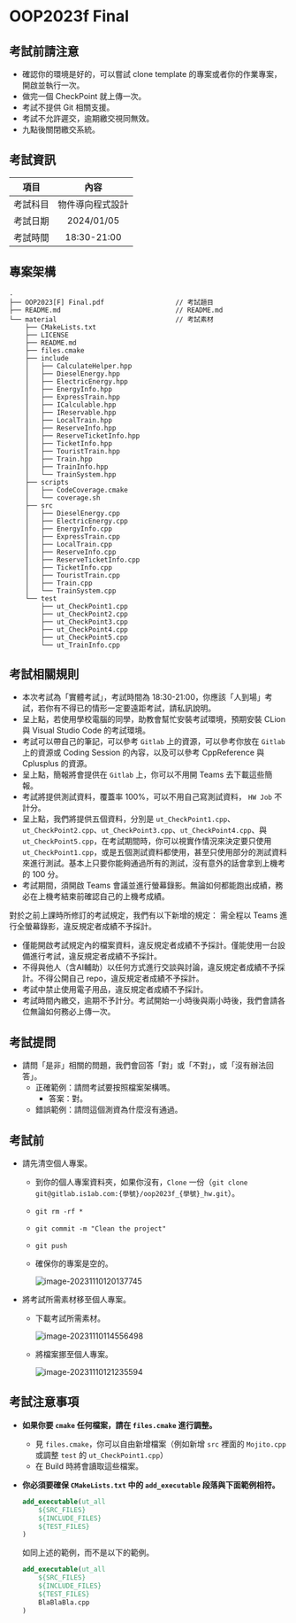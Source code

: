 # OOP2023f Final

## 考試前請注意

 - 確認你的環境是好的，可以嘗試 clone template 的專案或者你的作業專案，開啟並執行一次。
 - 做完一個 CheckPoint 就上傳一次。
 - 考試不提供 Git 相關支援。
 - 考試不允許遲交，逾期繳交視同無效。
 - 九點後關閉繳交系統。

## 考試資訊

|   項目   |       內容       |
| :------: | :--------------: |
| 考試科目 | 物件導向程式設計 |
| 考試日期 |    2024/01/05    |
| 考試時間 |   18:30-21:00    |

## 專案架構

```
.
├── OOP2023[F] Final.pdf                  // 考試題目
├── README.md                             // README.md
└── material                              // 考試素材
    ├── CMakeLists.txt
    ├── LICENSE
    ├── README.md
    ├── files.cmake
    ├── include
    │   ├── CalculateHelper.hpp
    │   ├── DieselEnergy.hpp
    │   ├── ElectricEnergy.hpp
    │   ├── EnergyInfo.hpp
    │   ├── ExpressTrain.hpp
    │   ├── ICalculable.hpp
    │   ├── IReservable.hpp
    │   ├── LocalTrain.hpp
    │   ├── ReserveInfo.hpp
    │   ├── ReserveTicketInfo.hpp
    │   ├── TicketInfo.hpp
    │   ├── TouristTrain.hpp
    │   ├── Train.hpp
    │   ├── TrainInfo.hpp
    │   └── TrainSystem.hpp
    ├── scripts
    │   ├── CodeCoverage.cmake
    │   └── coverage.sh
    ├── src
    │   ├── DieselEnergy.cpp
    │   ├── ElectricEnergy.cpp
    │   ├── EnergyInfo.cpp
    │   ├── ExpressTrain.cpp
    │   ├── LocalTrain.cpp
    │   ├── ReserveInfo.cpp
    │   ├── ReserveTicketInfo.cpp
    │   ├── TicketInfo.cpp
    │   ├── TouristTrain.cpp
    │   ├── Train.cpp
    │   └── TrainSystem.cpp
    └── test
        ├── ut_CheckPoint1.cpp
        ├── ut_CheckPoint2.cpp
        ├── ut_CheckPoint3.cpp
        ├── ut_CheckPoint4.cpp
        ├── ut_CheckPoint5.cpp
        └── ut_TrainInfo.cpp
```



## 考試相關規則

- 本次考試為「實體考試」，考試時間為 18:30-21:00，你應該「人到場」考試，若你有不得已的情形一定要遠距考試，請私訊說明。
- 呈上點，若使用學校電腦的同學，助教會幫忙安裝考試環境，預期安裝 CLion 與 Visual Studio Code 的考試環境。
- 考試可以帶自己的筆記，可以參考 `Gitlab` 上的資源，可以參考你放在 `Gitlab` 上的資源或 Coding Session 的內容，以及可以參考 CppReference 與 Cplusplus 的資源。
- 呈上點，簡報將會提供在 `Gitlab` 上，你可以不用開 Teams 去下載這些簡報。
- 考試將提供測試資料，覆蓋率 100%，可以不用自己寫測試資料， `HW Job` 不計分。
- 呈上點，我們將提供五個資料，分別是 `ut_CheckPoint1.cpp`、`ut_CheckPoint2.cpp`、`ut_CheckPoint3.cpp`、`ut_CheckPoint4.cpp`、與`ut_CheckPoint5.cpp`，在考試期間時，你可以視實作情況來決定要只使用 `ut_CheckPoint1.cpp`，或是五個測試資料都使用，甚至只使用部分的測試資料來進行測試。基本上只要你能夠通過所有的測試，沒有意外的話會拿到上機考的 100 分。
- 考試期間，須開啟 Teams 會議並進行螢幕錄影。無論如何都能跑出成績，務必在上機考結束前確認自己的上機考成績。

對於之前上課時所修訂的考試規定，我們有以下新增的規定： 需全程以 Teams 進行全螢幕錄影，違反規定者成績不予採計。

- 僅能開啟考試規定內的檔案資料，違反規定者成績不予採計。僅能使用一台設備進行考試，違反規定者成績不予採計。
- 不得與他人（含AI輔助）以任何方式進行交談與討論，違反規定者成績不予採計。不得公開自己 repo，違反規定者成績不予採計。
- 考試中禁止使用電子用品，違反規定者成績不予採計。
- 考試時間內繳交，逾期不予計分。考試開始一小時後與兩小時後，我們會請各位無論如何務必上傳一次。



## 考試提問

- 請問「是非」相關的問題，我們會回答「對」或「不對」，或「沒有辦法回答」。
  - 正確範例：請問考試要按照檔案架構嗎。
    - 答案：對。
  - 錯誤範例：請問這個測資為什麼沒有通過。



## 考試前
- 請先清空個人專案。

  - 到你的個人專案資料夾，如果你沒有，`Clone` 一份（`git clone git@gitlab.is1ab.com:{學號}/oop2023f_{學號}_hw.git`）。

  - `git rm -rf *`

  - `git commit -m "Clean the project"`

  - `git push`

  - 確保你的專案是空的。

    ![image-20231110120137745](https://i.imgur.com/CDI1Hg1.png)

- 將考試所需素材移至個人專案。

  - 下載考試所需素材。

    ![image-20231110114556498](https://i.imgur.com/kvRmgND.png)

  - 將檔案挪至個人專案。

    ![image-20231110121235594](https://i.imgur.com/ltk5byP.png)



## 考試注意事項

- **如果你要 `cmake` 任何檔案，請在 `files.cmake` 進行調整。**

  - 見 `files.cmake`，你可以自由新增檔案（例如新增 `src` 裡面的 `Mojito.cpp` 或調整 `test` 的 `ut_CheckPoint1.cpp`）
  - 在 Build 時將會讀取這些檔案。

- **你必須要確保 `CMakeLists.txt` 中的 `add_executable` 段落與下面範例相符。**

  ```cmake
  add_executable(ut_all
      ${SRC_FILES}
      ${INCLUDE_FILES}
      ${TEST_FILES}
  )
  ```

  如同上述的範例，而不是以下的範例。

  ```cmake
  add_executable(ut_all
      ${SRC_FILES}
      ${INCLUDE_FILES}
      ${TEST_FILES}
      BlaBlaBla.cpp
  )
  ```


